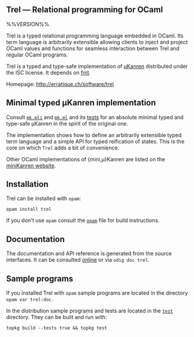 Trel — Relational programming for OCaml
-------------------------------------------------------------------------------
%%VERSION%%

Trel is a typed relational programming language embedded in OCaml. Its
term language is arbitrarily extensible allowing clients to inject and
project OCaml values and functions for seamless interaction between
Trel and regular OCaml programs.

Trel is a typed and type-safe implementation of [μKanren][microKanren]
distributed under the ISC license. It depends on [fmt][fmt].

[microKanren]: http://webyrd.net/scheme-2013/papers/HemannMuKanren2013.pdf
[fmt]: http:/erratique.ch/software/fmt

Homepage: http://erratique.ch/software/trel

## Minimal typed μKanren implementation

Consult [`mk.mli`](test/mk.mli) and [`mk.ml`](test/mk.ml) and its
[tests](test/mk_test.ml) for an absolute minimal typed and type-safe
μKanren in the spirit of the original one.

The implementation shows how to define an arbitrarily extensible typed
term language and a simple API for typed reification of states. This
is the core on which `Trel` adds a bit of convenience.

Other OCaml implementations of {mini,μ}Kanren are listed on the 
[miniKanren website](http://minikanren.org/).

## Installation

Trel can be installed with `opam`:

    opam install trel

If you don't use `opam` consult the [`opam`](opam) file for build
instructions.

## Documentation

The documentation and API reference is generated from the source
interfaces. It can be consulted [online][doc] or via `odig doc
trel`.

[doc]: http://erratique.ch/software/trel/doc

## Sample programs

If you installed Trel with `opam` sample programs are located in
the directory `opam var trel:doc`.

In the distribution sample programs and tests are located in the
[`test`](test) directory. They can be built and run
with:

    topkg build --tests true && topkg test 
